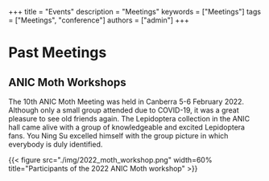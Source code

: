 +++
title = "Events"
description = "Meetings"
keywords = ["Meetings"]
tags = ["Meetings", "conference"]
authors = ["admin"]
+++

# Past Meetings

## ANIC Moth Workshops

The 10th ANIC Moth Meeting was held in Canberra 5-6 February 2022. Although only a small group attended due to COVID-19, it was a great pleasure to see old friends again. The Lepidoptera collection in the ANIC hall came alive with a group of knowledgeable and excited Lepidoptera fans. You Ning Su excelled himself with the group picture in which everybody is duly identified.

{{< figure src="./img/2022_moth_workshop.png" width=60% title="Participants of the 2022 ANIC Moth workshop"  >}}
